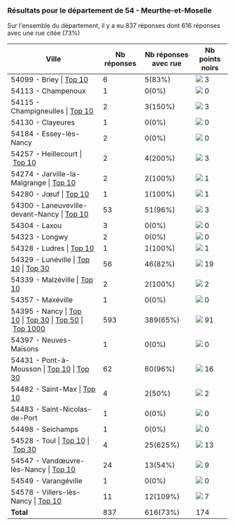 ### Résultats pour le département de 54 - Meurthe-et-Moselle

Sur l'ensemble du département, il y a eu 837 réponses dont 616 réponses avec une rue citée (73%)

| Ville | Nb réponses | Nb réponses avec rue | Nb points noirs |
|-------------|-------------|----------------------|-----------------|
|54099 - Briey&nbsp;&#124;&nbsp;<a href='54099 - Briey_top3.md'>Top 10</a>|6|5(83%)|<img src="../../img/bar_1.gif" />&nbsp;3|
|54113 - Champenoux|1|0(0%)|<img src="../../img/bar_0.gif" />&nbsp;0|
|54115 - Champigneulles&nbsp;&#124;&nbsp;<a href='54115 - Champigneulles_top3.md'>Top 10</a>|2|3(150%)|<img src="../../img/bar_1.gif" />&nbsp;3|
|54130 - Clayeures|1|0(0%)|<img src="../../img/bar_0.gif" />&nbsp;0|
|54184 - Essey-lès-Nancy|2|0(0%)|<img src="../../img/bar_0.gif" />&nbsp;0|
|54257 - Heillecourt&nbsp;&#124;&nbsp;<a href='54257 - Heillecourt_top3.md'>Top 10</a>|2|4(200%)|<img src="../../img/bar_1.gif" />&nbsp;3|
|54274 - Jarville-la-Malgrange&nbsp;&#124;&nbsp;<a href='54274 - Jarville-la-Malgrange_top1.md'>Top 10</a>|2|2(100%)|<img src="../../img/bar_0.gif" />&nbsp;1|
|54280 - Jœuf&nbsp;&#124;&nbsp;<a href='54280 - Jœuf_top1.md'>Top 10</a>|1|1(100%)|<img src="../../img/bar_0.gif" />&nbsp;1|
|54300 - Laneuveville-devant-Nancy&nbsp;&#124;&nbsp;<a href='54300 - Laneuveville-devant-Nancy_top3.md'>Top 10</a>|53|51(96%)|<img src="../../img/bar_1.gif" />&nbsp;3|
|54304 - Laxou|3|0(0%)|<img src="../../img/bar_0.gif" />&nbsp;0|
|54323 - Longwy|2|0(0%)|<img src="../../img/bar_0.gif" />&nbsp;0|
|54328 - Ludres&nbsp;&#124;&nbsp;<a href='54328 - Ludres_top1.md'>Top 10</a>|1|1(100%)|<img src="../../img/bar_0.gif" />&nbsp;1|
|54329 - Lunéville&nbsp;&#124;&nbsp;<a href='54329 - Lunéville_top10.md'>Top 10</a>&nbsp;&#124;&nbsp;<a href='54329 - Lunéville_top19.md'>Top 30</a>|56|46(82%)|<img src="../../img/bar_10.gif" />&nbsp;19|
|54339 - Malzéville&nbsp;&#124;&nbsp;<a href='54339 - Malzéville_top2.md'>Top 10</a>|2|2(100%)|<img src="../../img/bar_1.gif" />&nbsp;2|
|54357 - Maxéville|1|0(0%)|<img src="../../img/bar_0.gif" />&nbsp;0|
|54395 - Nancy&nbsp;&#124;&nbsp;<a href='54395 - Nancy_top10.md'>Top 10</a>&nbsp;&#124;&nbsp;<a href='54395 - Nancy_top30.md'>Top 30</a>&nbsp;&#124;&nbsp;<a href='54395 - Nancy_top50.md'>Top 50</a>&nbsp;&#124;&nbsp;<a href='54395 - Nancy_top91.md'>Top 1000</a>|593|389(65%)|<img src="../../img/bar_52.gif" />&nbsp;91|
|54397 - Neuves-Maisons|1|0(0%)|<img src="../../img/bar_0.gif" />&nbsp;0|
|54431 - Pont-à-Mousson&nbsp;&#124;&nbsp;<a href='54431 - Pont-à-Mousson_top10.md'>Top 10</a>&nbsp;&#124;&nbsp;<a href='54431 - Pont-à-Mousson_top16.md'>Top 30</a>|62|60(96%)|<img src="../../img/bar_9.gif" />&nbsp;16|
|54482 - Saint-Max&nbsp;&#124;&nbsp;<a href='54482 - Saint-Max_top2.md'>Top 10</a>|4|2(50%)|<img src="../../img/bar_1.gif" />&nbsp;2|
|54483 - Saint-Nicolas-de-Port|1|0(0%)|<img src="../../img/bar_0.gif" />&nbsp;0|
|54498 - Seichamps|1|0(0%)|<img src="../../img/bar_0.gif" />&nbsp;0|
|54528 - Toul&nbsp;&#124;&nbsp;<a href='54528 - Toul_top10.md'>Top 10</a>&nbsp;&#124;&nbsp;<a href='54528 - Toul_top13.md'>Top 30</a>|4|25(625%)|<img src="../../img/bar_7.gif" />&nbsp;13|
|54547 - Vandœuvre-lès-Nancy&nbsp;&#124;&nbsp;<a href='54547 - Vandœuvre-lès-Nancy_top9.md'>Top 10</a>|24|13(54%)|<img src="../../img/bar_5.gif" />&nbsp;9|
|54549 - Varangéville|1|0(0%)|<img src="../../img/bar_0.gif" />&nbsp;0|
|54578 - Villers-lès-Nancy&nbsp;&#124;&nbsp;<a href='54578 - Villers-lès-Nancy_top7.md'>Top 10</a>|11|12(109%)|<img src="../../img/bar_4.gif" />&nbsp;7|
| **Total** |837|616(73%)|174|
